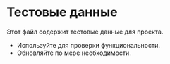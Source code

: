 # Тестовые данные

Этот файл содержит тестовые данные для проекта.

- Используйте для проверки функциональности.
- Обновляйте по мере необходимости.